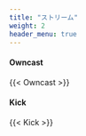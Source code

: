 ```yaml
---
title: "ストリーム"
weight: 2
header_menu: true
---
```


#### Owncast

{{< Owncast >}}

#### Kick

{{< Kick >}}
